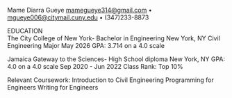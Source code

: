 
 
 
 
 
 Mame Diarra Gueye
mamegueye314@gmail.com • mgueye006@citymail.cuny.edu • (347)233-8873 

EDUCATION     
The City College of New York- Bachelor in Engineering                                                                         New York, NY
Civil Engineering Major                                                                                                       May 2026
GPA: 3.714 on a 4.0 scale



Jamaica Gateway to the Sciences- High School diploma                                                        New York, NY 
GPA: 4.0 on a 4.0 scale                                                                                     Sep 2020 - Jun 2022
Class Rank: Top 10%   



Relevant Coursework:
Introduction to Civil Engineering                                                     Programming for Engineers
Writing for Engineers                               





